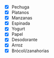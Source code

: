 - [x] Pechuga
- [x] Platanos
- [x] Manzanas
- [x] Espinada
- [x] Yogurt
- [x] Papel
- [x] Desodorante
- [x] Arroz
- [x] Brócoli/zanahorias